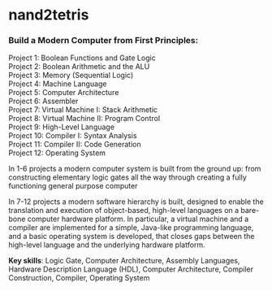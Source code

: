 # nand2tetris
### Build a Modern Computer from First Principles:  
  
Project 1: Boolean Functions and Gate Logic  
Project 2: Boolean Arithmetic and the ALU  
Project 3: Memory (Sequential Logic)  
Project 4: Machine Language  
Project 5: Computer Architecture  
Project 6: Assembler  
Project 7: Virtual Machine I: Stack Arithmetic  
Project 8: Virtual Machine II: Program Control  
Project 9: High-Level Language  
Project 10: Compiler I: Syntax Analysis  
Project 11: Compiler II: Code Generation  
Project 12: Operating System  

In 1-6 projects a modern computer system is built from the ground up: from constructing elementary logic gates all the way through creating a fully functioning general purpose computer

In 7-12 projects a modern software hierarchy is built, designed to enable the translation and execution of object-based, high-level languages on a bare-bone computer hardware platform. In particular, a virtual machine and a compiler are implemented for a simple, Java-like programming language, and a basic operating system is developed, that closes gaps between the high-level language and the underlying hardware platform.

**Key skills**: Logic Gate, Computer Architecture, Assembly Languages, Hardware Description Language (HDL), Computer Architecture, Compiler Construction, Compiler, Operating System
